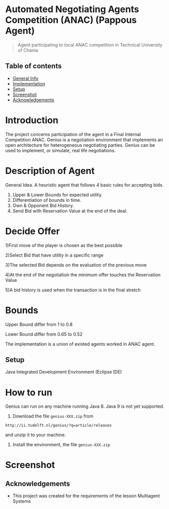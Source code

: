 # Automated Negotiating Agents Competition (ANAC) (Pappous Agent)
> Agent participating to local ANAC competition in Technical University of Chania 

## Table of contents
* [General Info](#general-information)
* [Implementation](#implementation)
* [Setup](#setup)
* [Screenshot](#screenshot)
* [Acknowledgements](#acknowledgements)

# Introduction
The project concerns participation of the agent in a Final Internal Competition ANAC. Genius is a negotiation environment that implements an open architecture for heterogeneous negotiating parties. Genius can be used to implement, or simulate, real life negotiations. 



# Description of Agent
General Idea. A heuristic agent that follows 4 basic rules for accepting bids.
1) Upper & Lower Bounds for expected utility. <br />
2) Differentiation of bounds in time. <br />
3) Own  & Opponent Bid History. <br /> 
4) Send Bid with Reservation Value at the end of the deal. <br />


# Decide Offer
1)First move of the player is chosen as the best possible <br />

2)Select Bid that have utility in a specific range <br />

3)The selected Bid depends on the evaluation of the previous move <br />

4)At the end of the negotiation the minimum offer touches the Reservation Value <br />

5)A bid history is used when the transaction is in the final stretch <br />


# Bounds
Upper Bound differ from 1 to 0.8 <br />

Lower Bound differ from 0.65 to 0.52  <br />


The implementation is a union of existed agents worked in ANAC agent. 

## Setup
Java Integrated Development Environment (Eclipse IDE)

# How to run
Genius can run on any machine running Java 8. Java 9 is not yet supported.

1. Download the file `genius-XXX.zip` from
```
http://ii.tudelft.nl/genius/?q=article/releases
```
and unzip it to your machine.

1. Install the environment, the file `genius-XXX.zip`


# Screenshot






## Acknowledgements
- This project was created for the requirements of the lesson Multiagent Systems


